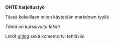 **OHTE harjoitustyö**

Tässä kokeillaan miten käytetään markdown tyyliä

*Tämä on kurssivoitu teksti*

Linkit [gitlog](laskarit/viikko1) sekä komentorivi tehtäviin
